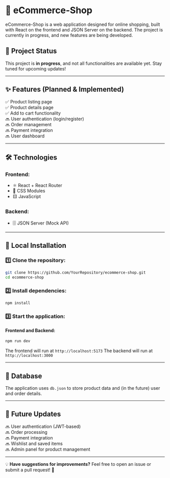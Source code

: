 # 🛒 eCommerce-Shop

eCommerce-Shop is a web application designed for online shopping, built with React on the frontend and JSON Server on the backend. The project is currently in progress, and new features are being developed.

## 🚀 Project Status
This project is **in progress**, and not all functionalities are available yet. Stay tuned for upcoming updates!

---

## ✨ Features (Planned & Implemented)
✅ Product listing page  
✅ Product details page  
✅ Add to cart functionality  
🔜 User authentication (login/register)  
🔜 Order management  
🔜 Payment integration  
🔜 User dashboard  

---

## 🛠️ Technologies
### Frontend:
- ⚛️ React + React Router
- 🎨 CSS Modules
- 🟨 JavaScript

### Backend:
- 🗄️ JSON Server (Mock API)

---

## 🚀 Local Installation
### 1️⃣ Clone the repository:
```bash
git clone https://github.com/YourRepository/ecommerce-shop.git
cd ecommerce-shop
```

### 2️⃣ Install dependencies:
```bash
npm install
```

### 3️⃣ Start the application:
#### Frontend and Backend:
```bash
npm run dev
```
The frontend will run at `http://localhost:5173`
The backend will run at `http://localhost:3000`

---

## 📂 Database
The application uses `db.json` to store product data and (in the future) user and order details.

---

## 🚧 Future Updates
🔜 User authentication (JWT-based)  
🔜 Order processing  
🔜 Payment integration  
🔜 Wishlist and saved items  
🔜 Admin panel for product management  

---

💡 **Have suggestions for improvements?** Feel free to open an issue or submit a pull request! 🚀

